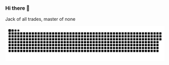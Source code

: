 ### Hi there 👋

Jack of all trades, master of none

<p align="center">
 <img width="1000" src="assets/github-snake.svg" alt="snake"/>
</p>
